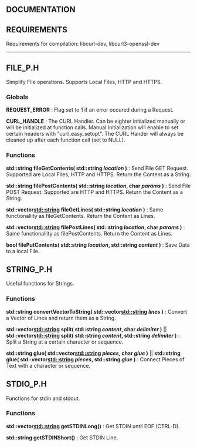 DOCUMENTATION
---

## REQUIREMENTS

Requirements for compilation: libcurl-dev, libcurl3-openssl-dev

---------------------------------------------------------------

## FILE_P.H

Simplify File operations. Supports Local Files, HTTP and HTTPS.

### Globals

**REQUEST_ERROR** : Flag set to 1 if an error occured during a Request.

**CURL_HANDLE** : The CURL Handler. Can be eighter initialized manually or will be initialized at function calls. Manual Initialization will enable to set certain headers with "curl_easy_setopt". The CURL Hander will always be cleaned up after each function call (set to NULL).

### Functions

**std::string fileGetContents( std::string *location* )** : Send File GET Request. Supported are Local Files, HTTP and HTTPS. Return the Content as a String.

**std::string filePostContents( std::string *location*, char *params* )** : Send File POST Request. Supported are HTTP and HTTPS. Return the Content as a String.

**std::vector<std::string> fileGetLines( std::string *location* )** : Same functionallity as fileGetContents. Return the Content as Lines.

**std::vector<std::string> filePostLines( std::string *location*, char *params*  )** : Same functionallity as filePostContents. Return the Content as Lines.

**bool filePutContents( std::string *location*, std::string *content* )** : Save Data to a local File.

## STRING_P.H

Useful functions for Strings.

### Functions

**std::string convertVectorToString( std::vector<std::string> *lines* )** : Convert a Vector of Lines and return them as a String.

**std::vector<std::string> split( std::string *content*, char *delimiter* )** || 
**std::vector<std::string> split( std::string *content*, std::string *delimiter* )** : Split a String at a certain character or sequence.

**std::string glue( std::vector<std::string> *pieces*, char *glue* )** || 
**std::string glue( std::vector<std::string> *pieces*, std::string *glue* )** : Connect Pieces of Text with a character or sequence.

## STDIO_P.H

Functions for stdin and stdout.

### Functions

**std::vector<std::string> getSTDINLong()** : Get STDIN until EOF (CTRL-D).

**std::string getSTDINShort()** : Get STDIN Line.
